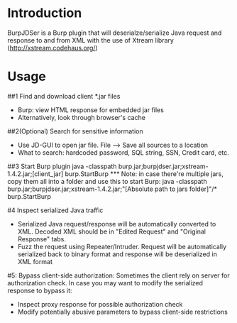 # Introduction

BurpJDSer is a Burp plugin that will deserialze/serialize Java request and response to and from XML with the use of Xtream library (http://xstream.codehaus.org/)

# Usage
##1 Find and download client *.jar files
- Burp: view HTML response for embedded jar files
- Alternatively, look through browser's cache

##2(Optional) Search for sensitive information
- Use JD-GUI to open jar file. File --> Save all sources to a location
- What to search: hardcoded password, SQL string, SSN, Credit card, etc.

##3 Start Burp plugin
    java -classpath burp.jar;burpjdser.jar;xstream-1.4.2.jar;[client_jar] burp.StartBurp 
*** Note: in case there're multiple jars, copy them all into a folder and use this to start Burp:
    java -classpath burp.jar;burpjdser.jar;xstream-1.4.2.jar;"[Absolute path to jars folder]"/* burp.StartBurp 

#4 Inspect serialized Java traffic
- Serialized Java request/response will be automatically converted to XML. Decoded XML should be in "Edited Request" and "Original Response" tabs.
- Fuzz the request using Repeater/Intruder. Request will be automatically serialized back to binary format and response will be deserialized in XML format

#5: Bypass client-side authorization:
Sometimes the client rely on server for authorization check. In case you may want to modify the serialized response to bypass it:
- Inspect proxy response for possible authorization check
- Modify potentially abusive parameters to bypass client-side restrictions
